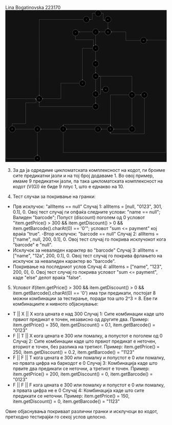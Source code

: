 Lina Bogatinovska 223170
![image](https://github.com/bogatinovskaa/SI_2024_lab2_223170/blob/master/SI_LAB2.png)

3. За да ја одредиме цикломатската комплексност на кодот, ги броиме сите предикатни јазли и на тој број додаваме 1. Во овој пример, имаме 9 предикатни јазли, па така цикломатската комплексност на кодот (V(G)) ќе биде 9 плус 1, што е еднакво на 10.
   
4. Тест случаи за покривање на гранки:
- Прв исклучок: "allItems == null"
Случај 1: allItems = [null, "0123", 301, 0.1], 0. Овој тест случај ги опфаќа следните услови: "name == null"; Валиден "barcode"; Попуст (discount) поголем од 0
условот "item.getPrice() > 300 && item.getDiscount() > 0 && item.getBarcode().charAt(0) == '0'"; условот "sum <= payment" кој враќа "true".
-Втор исклучок: "barcode == null"
Случај 2: allItems = ["name", null, 200, 0.1], 0. Овој тест случај го покрива исклучокот кога "barcode" е "null".
- Исклучок за невалиден карактер во "barcode"
 Случај 3: allItems = ["name", "12a", 200, 0.1], 0. Овој тест случај го покрива фрлањето на исклучок за невалиден карактер во "barcode".
- Покривање на последниот услов
Случај 4: allItems = ["name", "123", 200, 0], 0. Овој тест случај го покрива условот "sum <= payment", каде "else" делот враќа "false".

5. Условот if(item.getPrice() > 300 && item.getDiscount() > 0 && item.getBarcode().charAt(0) == '0') има три предикати, постојат 8 можни комбинации за тестирање, поради тоа што 2^3 = 8. Еве ги комбинациите и нивното објаснување:
  - T || X || X кога цената е над 300
Случај 1: Сите комбинации каде што првиот предикат е точен, независно од другите два.
Пример: item.getPrice() = 350, item.getDiscount() = 0.1, item.getBarcode() = "0123"
- F || T || X кога цената е 300 или помалку, а попустот е поголем од 0
Случај 2: Сите комбинации каде што првиот предикат е неточен, вториот е точен, без разлика на третиот.
Пример: item.getPrice() = 250, item.getDiscount() = 0.2, item.getBarcode() = "1123"
- F || F || T кога цената е 300 или помалку и попустот е 0 или помалку, но првата цифра на баркодот е 0
Случај 3: Комбинација каде што првите два предикати се неточни, а третиот е точен.
Пример: item.getPrice() = 200, item.getDiscount() = 0, item.getBarcode() = "0123"
- F || F || F кога цената е 300 или помалку и попустот е 0 или помалку, а првата цифра не е 0
Случај 4: Комбинација каде што сите предикати се неточни.
Пример: item.getPrice() = 150, item.getDiscount() = 0, item.getBarcode() = "1123"

Овие објаснувања покриваат различни гранки и исклучоци во кодот, претходно тестирајќи го секој услов целосно.

